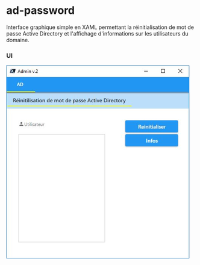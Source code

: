 # ad-password
Interface graphique simple en XAML permettant la réinitialisation de mot de passe Active Directory et l'affichage d'informations sur les utilisateurs du domaine.

### UI
![Image of Yaktocat](https://raw.githubusercontent.com/Mathis-Deconchat/ad-password/main/img/front.JPG)
